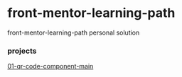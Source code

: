 # front-mentor-learning-path
front-mentor-learning-path personal solution

### projects
[01-qr-code-component-main](https://super-rick.github.io/front-mentor-learning-path/01-qr-code-component-main)